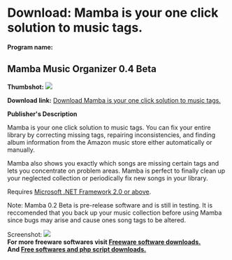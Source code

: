 # Download: Mamba is your one click solution to music tags.

**Program name:**

## Mamba Music Organizer 0.4 Beta

  
**Thumbshot:** ![](http://www.freewarefiles.com/screenshot/mambamusicorg_md.gif)   
  
**Download link:** [Download Mamba is your one click solution to music tags.](http://freesoftwares.boysofts.com/Mamba-Music-Organizer-Beta_program_21437.html)  
  


**Publisher's Description**  
  


Mamba is your one click solution to music tags. You can fix your entire library by correcting missing tags, repairing inconsistencies, and finding album information from the Amazon music store either automatically or manually. 

Mamba also shows you exactly which songs are missing certain tags and lets you concentrate on problem areas. Mamba is perfect to finally clean up your neglected collection or periodically fix new songs in your library.

Requires [Microsoft .NET Framework 2.0 or above](http://www.freewarefiles.com/program_10_108_16026.html). 

Note: Mamba 0.2 Beta is pre-release software and is still in testing. It is reccomended that you back up your music collection before using Mamba since bugs may arise and cause ones song tags to be altered. 

  
  
Screenshot: ![](http://www.freewarefiles.com/screenshot/mambamusicorg.gif)   
**For more freeware softwares visit [Freeware software downloads.](http://freesoftwares.boysofts.com/)**   
**And [Free softwares and php script downloads.](http://www.boysofts.com/)**
